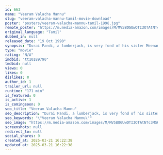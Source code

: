 ```yaml
---
id: 663
name: "Veeram Valacha Mannu"
slug: "veeram-valacha-mannu-tamil-movie-download"
poster: "posters/veeram-valacha-mannu-tamil-1998.jpg"
remote_poster: "https://m.media-amazon.com/images/M/MV5BOGUwOTI3OTAtNTc3MS00ZGFiLWIyZTQtYmJmY2ZkOTdhYjlmXkEyXkFqcGdeQXVyOTk3NTc2MzE@._V1_SX300.jpg"
original_language: "Tamil"
dubbed_in: null
released_date: "19 Oct 1998"
synopsis: "Durai Pandi, a lumberjack, is very fond of his sister Meenamma and aims to make her the district collector. The MLA tricks him into cutting sandalwood trees and smuggling illegal goods."
type: "movie"
rating: "N/A"
imdbid: "tt10189790"
tmdbid: null
views: 0
likes: 0
dislikes: 0
author_id: 1
trailer_url: null
runtime: "171 min"
is_featured: 0
is_active: 1
is_comingsoon: 0
seo_title: "Veeram Valacha Mannu"
seo_description: "Durai Pandi, a lumberjack, is very fond of his sister Meenamma and aims to make her the district collector. The MLA tricks him into cutting sandalwood trees and smuggling illegal goods."
seo_keywords: "\"Veeram Valacha Mannu\""
seo_image: "https://m.media-amazon.com/images/M/MV5BOGUwOTI3OTAtNTc3MS00ZGFiLWIyZTQtYmJmY2ZkOTdhYjlmXkEyXkFqcGdeQXVyOTk3NTc2MzE@._V1_SX300.jpg"
screenshots: null
redirect_to: null
social_shares: 0
created_at: 2025-03-21 16:22:38
updated_at: 2025-03-21 16:22:38
---
```


